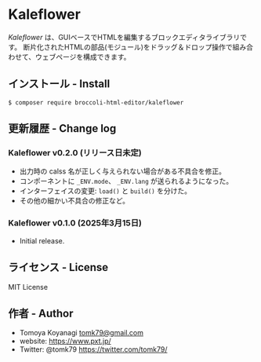 # Kaleflower

_Kaleflower_ は、GUIベースでHTMLを編集するブロックエディタライブラリです。
断片化されたHTMLの部品(モジュール)をドラッグ＆ドロップ操作で組み合わせて、ウェブページを構成できます。

## インストール - Install

```
$ composer require broccoli-html-editor/kaleflower
```


## 更新履歴 - Change log

### Kaleflower v0.2.0 (リリース日未定)

- 出力時の calss 名が正しく与えられない場合がある不具合を修正。
- コンポーネントに `_ENV.mode`、 `_ENV.lang` が送られるようになった。
- インターフェイスの変更: `load()` と `build()` を分けた。
- その他の細かい不具合の修正など。

### Kaleflower v0.1.0 (2025年3月15日)

- Initial release.

## ライセンス - License

MIT License


## 作者 - Author

- Tomoya Koyanagi <tomk79@gmail.com>
- website: <https://www.pxt.jp/>
- Twitter: @tomk79 <https://twitter.com/tomk79/>
